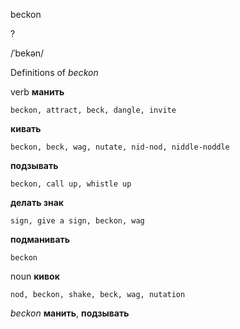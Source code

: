 beckon

?

/ˈbekən/

Definitions of _beckon_

verb
**манить**

    beckon, attract, beck, dangle, invite
**кивать**

    beckon, beck, wag, nutate, nid-nod, niddle-noddle
**подзывать**

    beckon, call up, whistle up
**делать знак**

    sign, give a sign, beckon, wag
**подманивать**

    beckon

noun
**кивок**

    nod, beckon, shake, beck, wag, nutation

_beckon_
**манить**, **подзывать**